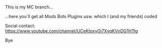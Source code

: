 This is my MC branch...

...here you´ll get all Mods Bots Plugins usw. which I (and my friends) coded


Social contact: https://www.youtube.com/channel/UCeKtpxyOi7XvqKVnDG1HTtg


Bye
